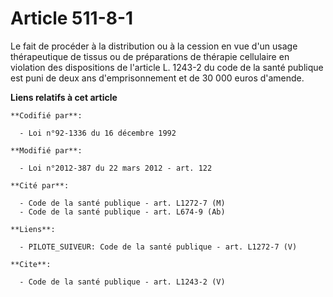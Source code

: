 # Article 511-8-1

Le fait de procéder à la distribution ou à la cession en vue d'un usage thérapeutique de tissus ou de préparations de
thérapie cellulaire en violation des dispositions de l'article L. 1243-2 du code de la santé publique est puni de deux ans
d'emprisonnement et de 30 000 euros d'amende.

**Liens relatifs à cet article**

	**Codifié par**:

	  - Loi n°92-1336 du 16 décembre 1992

	**Modifié par**:

	  - Loi n°2012-387 du 22 mars 2012 - art. 122

	**Cité par**:

	  - Code de la santé publique - art. L1272-7 (M)
	  - Code de la santé publique - art. L674-9 (Ab)

	**Liens**:

	  - PILOTE_SUIVEUR: Code de la santé publique - art. L1272-7 (V)

	**Cite**:

	  - Code de la santé publique - art. L1243-2 (V)
